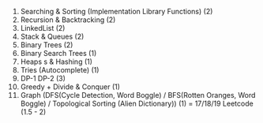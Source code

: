 1. Searching & Sorting (Implementation Library Functions) (2)
2. Recursion & Backtracking (2)
 3. LinkedList (2)
4. Stack & Queues (2)
4. Binary Trees (2)
5. Binary Search Trees (1)
6. Heaps s & Hashing (1)
7. Tries (Autocomplete) (1)
8. DP-1 DP-2 (3)
9. Greedy + Divide & Conquer (1)
10. Graph (DFS(Cycle Detection, Word Boggle) / BFS(Rotten Oranges, Word Boggle) / Topological Sorting (Alien
Dictionary)) (1)
= 17/18/19
 Leetcode (1.5 - 2)
